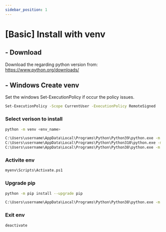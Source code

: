 ```yaml
---
sidebar_position: 1
---
```

# [Basic] Install with venv

## - Download 

Download the regarding python version from:  
https://www.python.org/downloads/  

## - Windows Create venv

Set the windows Set-ExecutionPolicy if occur the policy issues.

```bash title="powershell as administrator"
Set-ExecutionPolicy -Scope CurrentUser -ExecutionPolicy RemoteSigned
```

### Select verison to install

```bash
python -m venv <env_name>

C:\Users\username\AppData\Local\Programs\Python\Python39\python.exe -m venv myenv
C:\Users\username\AppData\Local\Programs\Python\Python310\python.exe -m venv myenv
C:\Users\username\AppData\Local\Programs\Python\Python38\python.exe -m venv tfv
```

### Activite env
```bash
myenv\Scripts\Activate.ps1
```

### Upgrade pip
```bash
python -m pip install --upgrade pip

C:\Users\username\AppData\Local\Programs\Python\Python38\python.exe -m pip install --upgrade pip
```

### Exit env
```bash
deactivate
```